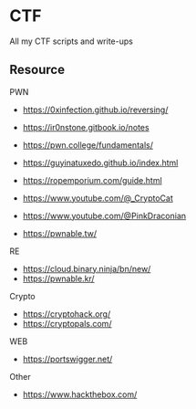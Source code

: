 # CTF
All my CTF scripts and write-ups

## Resource

PWN
- https://0xinfection.github.io/reversing/
- https://ir0nstone.gitbook.io/notes
- https://pwn.college/fundamentals/
- https://guyinatuxedo.github.io/index.html
- https://ropemporium.com/guide.html

- https://www.youtube.com/@_CryptoCat
- https://www.youtube.com/@PinkDraconian

- https://pwnable.tw/

RE
- https://cloud.binary.ninja/bn/new/
- https://pwnable.kr/

Crypto
- https://cryptohack.org/
- https://cryptopals.com/

WEB
- https://portswigger.net/

Other
- https://www.hackthebox.com/
